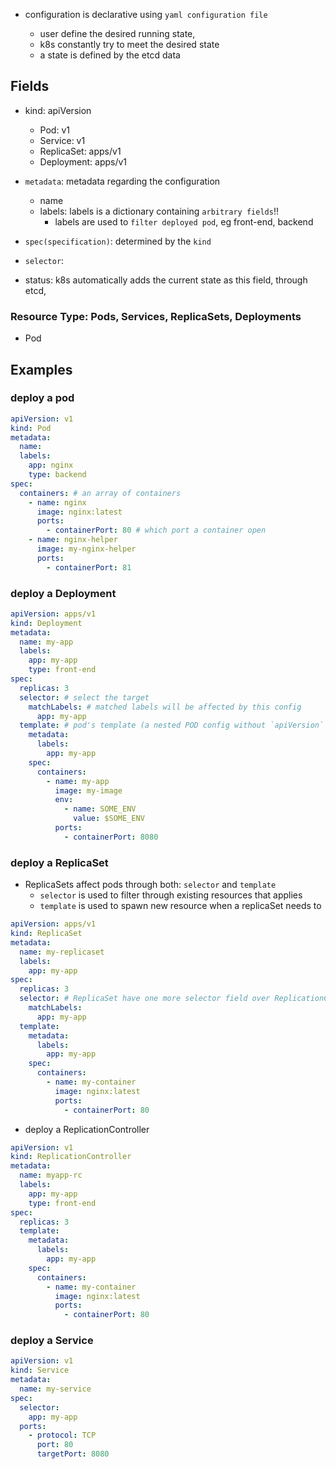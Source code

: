 - configuration is declarative using `yaml configuration file`

  - user define the desired running state,
  - k8s constantly try to meet the desired state
  - a state is defined by the etcd data

## Fields

- kind: apiVersion

  - Pod: v1
  - Service: v1
  - ReplicaSet: apps/v1
  - Deployment: apps/v1

- `metadata`: metadata regarding the configuration

  - name
  - labels: labels is a dictionary containing `arbitrary fields`!!
    - labels are used to `filter deployed pod`, eg front-end, backend

- `spec(specification)`: determined by the `kind`

- `selector`:

- status: k8s automatically adds the current state as this field, through etcd,

### Resource Type: Pods, Services, ReplicaSets, Deployments

- Pod

## Examples

### deploy a pod

```yaml
apiVersion: v1
kind: Pod
metadata:
  name:
  labels:
    app: nginx
    type: backend
spec:
  containers: # an array of containers
    - name: nginx
      image: nginx:latest
      ports:
        - containerPort: 80 # which port a container open
    - name: nginx-helper
      image: my-nginx-helper
      ports:
        - containerPort: 81
```

### deploy a Deployment

```yaml
apiVersion: apps/v1
kind: Deployment
metadata:
  name: my-app
  labels:
    app: my-app
    type: front-end
spec:
  replicas: 3
  selector: # select the target
    matchLabels: # matched labels will be affected by this config
      app: my-app
  template: # pod's template (a nested POD config without `apiVersion` and `kind`)
    metadata:
      labels:
        app: my-app
    spec:
      containers:
        - name: my-app
          image: my-image
          env:
            - name: SOME_ENV
              value: $SOME_ENV
          ports:
            - containerPort: 8080
```

### deploy a ReplicaSet

- ReplicaSets affect pods through both: `selector` and `template`
  - `selector` is used to filter through existing resources that applies
  - `template` is used to spawn new resource when a replicaSet needs to

```yaml
apiVersion: apps/v1
kind: ReplicaSet
metadata:
  name: my-replicaset
  labels:
    app: my-app
spec:
  replicas: 3
  selector: # ReplicaSet have one more selector field over ReplicationController
    matchLabels:
      app: my-app
  template:
    metadata:
      labels:
        app: my-app
    spec:
      containers:
        - name: my-container
          image: nginx:latest
          ports:
            - containerPort: 80
```

- deploy a ReplicationController

```yaml
apiVersion: v1
kind: ReplicationController
metadata:
  name: myapp-rc
  labels:
    app: my-app
    type: front-end
spec:
  replicas: 3
  template:
    metadata:
      labels:
        app: my-app
    spec:
      containers:
        - name: my-container
          image: nginx:latest
          ports:
            - containerPort: 80
```

### deploy a Service

```yaml
apiVersion: v1
kind: Service
metadata:
  name: my-service
spec:
  selector:
    app: my-app
  ports:
    - protocol: TCP
      port: 80
      targetPort: 8080
```
